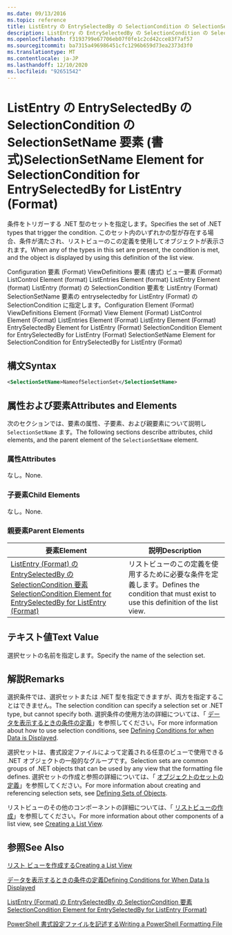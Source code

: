 ```yaml
---
ms.date: 09/13/2016
ms.topic: reference
title: ListEntry の EntrySelectedBy の SelectionCondition の SelectionSetName 要素 (書式)
description: ListEntry の EntrySelectedBy の SelectionCondition の SelectionSetName 要素 (書式)
ms.openlocfilehash: f3193799e67706eb07f0fe1c2cd42cce83f7af57
ms.sourcegitcommit: ba7315a496986451cfc1296b659d73ea2373d3f0
ms.translationtype: MT
ms.contentlocale: ja-JP
ms.lasthandoff: 12/10/2020
ms.locfileid: "92651542"
---
```

# <a name="selectionsetname-element-for-selectioncondition-for-entryselectedby-for-listentry-format"></a><span data-ttu-id="f7eb2-103">ListEntry の EntrySelectedBy の SelectionCondition の SelectionSetName 要素 (書式)</span><span class="sxs-lookup"><span data-stu-id="f7eb2-103">SelectionSetName Element for SelectionCondition for EntrySelectedBy for ListEntry (Format)</span></span>

<span data-ttu-id="f7eb2-104">条件をトリガーする .NET 型のセットを指定します。</span><span class="sxs-lookup"><span data-stu-id="f7eb2-104">Specifies the set of .NET types that trigger the condition.</span></span> <span data-ttu-id="f7eb2-105">このセット内のいずれかの型が存在する場合、条件が満たされ、リストビューのこの定義を使用してオブジェクトが表示されます。</span><span class="sxs-lookup"><span data-stu-id="f7eb2-105">When any of the types in this set are present, the condition is met, and the object is displayed by using this definition of the list view.</span></span>

<span data-ttu-id="f7eb2-106">Configuration 要素 (Format) ViewDefinitions 要素 (書式) ビュー要素 (Format) ListControl Element (format) ListEntries Element (format) ListEntry Element (format) ListEntry (format) の SelectionCondition 要素を ListEntry (Format) SelectionSetName 要素の entryselectedby for ListEntry (Format) の SelectionCondition に指定します。</span><span class="sxs-lookup"><span data-stu-id="f7eb2-106">Configuration Element (Format) ViewDefinitions Element (Format) View Element (Format) ListControl Element (Format) ListEntries Element (Format) ListEntry Element (Format) EntrySelectedBy Element for ListEntry (Format) SelectionCondition Element for EntrySelectedBy for ListEntry (Format) SelectionSetName Element for SelectionCondition for EntrySelectedBy for ListEntry (Format)</span></span>

## <a name="syntax"></a><span data-ttu-id="f7eb2-107">構文</span><span class="sxs-lookup"><span data-stu-id="f7eb2-107">Syntax</span></span>

```xml
<SelectionSetName>NameofSelectionSet</SelectionSetName>
```

## <a name="attributes-and-elements"></a><span data-ttu-id="f7eb2-108">属性および要素</span><span class="sxs-lookup"><span data-stu-id="f7eb2-108">Attributes and Elements</span></span>

<span data-ttu-id="f7eb2-109">次のセクションでは、要素の属性、子要素、および親要素について説明し `SelectionSetName` ます。</span><span class="sxs-lookup"><span data-stu-id="f7eb2-109">The following sections describe attributes, child elements, and the parent element of the `SelectionSetName` element.</span></span>

### <a name="attributes"></a><span data-ttu-id="f7eb2-110">属性</span><span class="sxs-lookup"><span data-stu-id="f7eb2-110">Attributes</span></span>

<span data-ttu-id="f7eb2-111">なし。</span><span class="sxs-lookup"><span data-stu-id="f7eb2-111">None.</span></span>

### <a name="child-elements"></a><span data-ttu-id="f7eb2-112">子要素</span><span class="sxs-lookup"><span data-stu-id="f7eb2-112">Child Elements</span></span>

<span data-ttu-id="f7eb2-113">なし。</span><span class="sxs-lookup"><span data-stu-id="f7eb2-113">None.</span></span>

### <a name="parent-elements"></a><span data-ttu-id="f7eb2-114">親要素</span><span class="sxs-lookup"><span data-stu-id="f7eb2-114">Parent Elements</span></span>

|<span data-ttu-id="f7eb2-115">要素</span><span class="sxs-lookup"><span data-stu-id="f7eb2-115">Element</span></span>|<span data-ttu-id="f7eb2-116">説明</span><span class="sxs-lookup"><span data-stu-id="f7eb2-116">Description</span></span>|
|-------------|-----------------|
|[<span data-ttu-id="f7eb2-117">ListEntry (Format) の EntrySelectedBy の SelectionCondition 要素</span><span class="sxs-lookup"><span data-stu-id="f7eb2-117">SelectionCondition Element for EntrySelectedBy for ListEntry (Format)</span></span>](./selectioncondition-element-for-entryselectedby-for-listcontrol-format.md)|<span data-ttu-id="f7eb2-118">リストビューのこの定義を使用するために必要な条件を定義します。</span><span class="sxs-lookup"><span data-stu-id="f7eb2-118">Defines the condition that must exist to use this definition of the list view.</span></span>|

## <a name="text-value"></a><span data-ttu-id="f7eb2-119">テキスト値</span><span class="sxs-lookup"><span data-stu-id="f7eb2-119">Text Value</span></span>

<span data-ttu-id="f7eb2-120">選択セットの名前を指定します。</span><span class="sxs-lookup"><span data-stu-id="f7eb2-120">Specify the name of the selection set.</span></span>

## <a name="remarks"></a><span data-ttu-id="f7eb2-121">解説</span><span class="sxs-lookup"><span data-stu-id="f7eb2-121">Remarks</span></span>

<span data-ttu-id="f7eb2-122">選択条件では、選択セットまたは .NET 型を指定できますが、両方を指定することはできません。</span><span class="sxs-lookup"><span data-stu-id="f7eb2-122">The selection condition can specify a selection set or .NET type, but cannot specify both.</span></span> <span data-ttu-id="f7eb2-123">選択条件の使用方法の詳細については、「 [データを表示するときの条件の定義](./defining-conditions-for-displaying-data.md)」を参照してください。</span><span class="sxs-lookup"><span data-stu-id="f7eb2-123">For more information about how to use selection conditions, see [Defining Conditions for when Data is Displayed](./defining-conditions-for-displaying-data.md).</span></span>

<span data-ttu-id="f7eb2-124">選択セットは、書式設定ファイルによって定義される任意のビューで使用できる .NET オブジェクトの一般的なグループです。</span><span class="sxs-lookup"><span data-stu-id="f7eb2-124">Selection sets are common groups of .NET objects that can be used by any view that the formatting file defines.</span></span> <span data-ttu-id="f7eb2-125">選択セットの作成と参照の詳細については、「 [オブジェクトのセットの定義](./defining-selection-sets.md)」を参照してください。</span><span class="sxs-lookup"><span data-stu-id="f7eb2-125">For more information about creating and referencing selection sets, see [Defining Sets of Objects](./defining-selection-sets.md).</span></span>

<span data-ttu-id="f7eb2-126">リストビューのその他のコンポーネントの詳細については、「 [リストビューの作成](./creating-a-list-view.md)」を参照してください。</span><span class="sxs-lookup"><span data-stu-id="f7eb2-126">For more information about other components of a list view, see [Creating a List View](./creating-a-list-view.md).</span></span>

## <a name="see-also"></a><span data-ttu-id="f7eb2-127">参照</span><span class="sxs-lookup"><span data-stu-id="f7eb2-127">See Also</span></span>

[<span data-ttu-id="f7eb2-128">リスト ビューを作成する</span><span class="sxs-lookup"><span data-stu-id="f7eb2-128">Creating a List View</span></span>](./creating-a-list-view.md)

[<span data-ttu-id="f7eb2-129">データを表示するときの条件の定義</span><span class="sxs-lookup"><span data-stu-id="f7eb2-129">Defining Conditions for When Data Is Displayed</span></span>](./defining-conditions-for-displaying-data.md)

[<span data-ttu-id="f7eb2-130">ListEntry (Format) の EntrySelectedBy の SelectionCondition 要素</span><span class="sxs-lookup"><span data-stu-id="f7eb2-130">SelectionCondition Element for EntrySelectedBy for ListEntry (Format)</span></span>](./selectioncondition-element-for-entryselectedby-for-listcontrol-format.md)

[<span data-ttu-id="f7eb2-131">PowerShell 書式設定ファイルを記述する</span><span class="sxs-lookup"><span data-stu-id="f7eb2-131">Writing a PowerShell Formatting File</span></span>](./writing-a-powershell-formatting-file.md)
